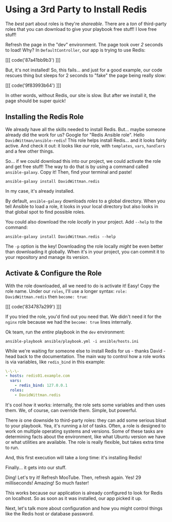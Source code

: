 # Using a 3rd Party to Install Redis

The *best* part about roles is they're *shareable*. There are a *ton* of third-party
roles that you can download to give your playbook free stuff! I love free stuff!

Refresh the page in the "dev" environment. The page took over *2* seconds to load!
Why? In `DefaultController`, our app is trying to use Redis:

[[[ code('87a41bb9b3') ]]]

But, it's not installed! So, this fails... and just for a good example, our code rescues
thing but sleeps for 2 seconds to "fake" the page being really slow:

[[[ code('9f83993b64') ]]]

In other words, without Redis, our site is slow. But after we install it, the page
should be super quick!

## Installing the Redis Role

We already have all the skills needed to install Redis. But... maybe someone already
did the work for us? Google for "Redis Ansible role". Hello `DavidWittman/ansible-redis`!
This role helps install Redis... and it looks fairly active. And check it out: it
looks like *our* role, with `templates`, `vars`, `handlers` and a few other things.

So... if we could download this into our project, we could activate the role and
get free stuff! The way to do that is by using a command called `ansible-galaxy`.
Copy it! Then, find your terminal and paste!

```terminal
ansible-galaxy install DavidWittman.redis
```

In my case, it's already installed.

By default, `ansible-galaxy` downloads *roles* to a global directory. When you tell
Ansible to load a role, it looks in your local directory but also looks in that
global spot to find possible roles.

You could also download the role *locally* in your project. Add `--help` to the
command:

```terminal
ansible-galaxy install DavidWittman.redis --help
```

The `-p` option is the key! Downloading the role locally *might* be even better than
downloading it globally. When it's in your project, you can commit it to your repository
and manage its version.

## Activate & Configure the Role

With the role downloaded, all we need to do is activate it! Easy! Copy the role name.
Under our `roles`, I'll use a longer syntax: `role: DavidWittman.redis` then
`become: true`:

[[[ code('834787a299') ]]]

If you tried the role, you'd find out you need that. We didn't need it for the `nginx`
role because we had the `become: true` lines internally.

Ok team, run the *entire* playbook in the `dev` environment:

```terminal
ansible-playbook ansible/playbook.yml -i ansible/hosts.ini
```

While we're waiting for someone else to install Redis for us - thanks David - head
back to the documentation. The main way to control how a role works is via variables,
like `redis_bind` in this example:

```yaml
\-\-\-
- hosts: redis01.example.com
  vars:
    - redis_bind: 127.0.0.1
  roles:
    - DavidWittman.redis
```

It's cool how it works: internally, the role sets some variables and then uses them.
We, of course, can override them. Simple, but powerful.

There *is* one downside to third-party roles: they can add some serious bloat to
your playbook. Yea, it's running a *lot* of tasks. Often, a role is designed to work
on multiple operating systems and versions. Some of these tasks are determining facts
about the environment, like what Ubuntu version we have or what utilities are available.
The role is really flexible, but takes extra time to run.

And, this first execution will take a *long* time: it's installing Redis!

Finally... it gets into our stuff.

Ding! Let's try it! Refresh MooTube. Then, refresh again. Yes! 29 milliseconds!
Amazing! So much faster!

This works because our application is already configured to look for Redis on localhost.
So as soon as it was installed, our app picked it up.

Next, let's talk more about configuration and how you might control things like
the Redis host or database password.
